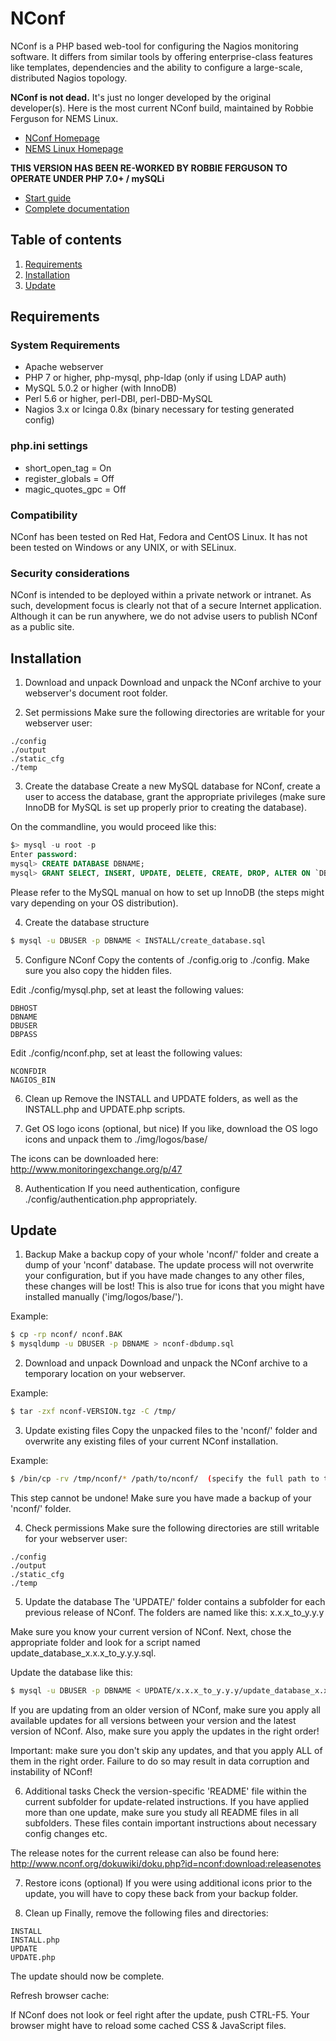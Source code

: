 NConf
=====

NConf is a PHP based web-tool for configuring the Nagios monitoring software. It differs from similar tools by offering enterprise-class features like templates, dependencies and the ability to configure a large-scale, distributed Nagios topology.

**NConf is not dead.** It's just no longer developed by the original developer(s). Here is the most current NConf build, maintained by Robbie Ferguson for NEMS Linux.

* [NConf Homepage](https://www.nconf.org/)
* [NEMS Linux Homepage](https://nemslinux.com/)

**THIS VERSION HAS BEEN RE-WORKED BY ROBBIE FERGUSON TO OPERATE UNDER PHP 7.0+ / mySQLi**

* [Start guide](https://www.nconf.org/dokuwiki/doku.php?id=nconf:help:documentation:start:main)
* [Complete documentation](https://www.nconf.org/dokuwiki/doku.php?id=nconf:help:documentation:detail:main)

Table of contents
-----------------

1. [Requirements](#Requirements)
2. [Installation](#Installation)
3. [Update](#Update)


## Requirements

### System Requirements

* Apache webserver
* PHP 7 or higher, php-mysql, php-ldap (only if using LDAP auth)
* MySQL 5.0.2 or higher (with InnoDB)
* Perl 5.6 or higher, perl-DBI, perl-DBD-MySQL
* Nagios 3.x or Icinga 0.8x (binary necessary for testing generated config)

### php.ini settings

* short_open_tag = On
* register_globals = Off
* magic_quotes_gpc = Off 

### Compatibility

NConf has been tested on Red Hat, Fedora and CentOS Linux.
It has not been tested on Windows or any UNIX, or with SELinux.

### Security considerations

NConf is intended to be deployed within a private network or intranet. As such, development focus is clearly not that of a secure Internet application. Although it can be run anywhere, we do not advise users to publish NConf as a public site. 


## Installation

1. Download and unpack
Download and unpack the NConf archive to your webserver's document root folder. 

2. Set permissions
Make sure the following directories are writable for your webserver user: 

````
./config
./output
./static_cfg
./temp
````

3. Create the database
Create a new MySQL database for NConf, create a user to access the database, grant the appropriate privileges (make sure InnoDB for MySQL is set up properly prior to creating the database). 

On the commandline, you would proceed like this: 

````SQL
$> mysql -u root -p
Enter password:
mysql> CREATE DATABASE DBNAME;
mysql> GRANT SELECT, INSERT, UPDATE, DELETE, CREATE, DROP, ALTER ON `DBNAME`.* TO 'DB_USER'@'localhost' IDENTIFIED BY 'DB_PASS';
````

Please refer to the MySQL manual on how to set up InnoDB (the steps might vary depending on your OS distribution). 


4. Create the database structure

````bash
$ mysql -u DBUSER -p DBNAME < INSTALL/create_database.sql
````

5. Configure NConf
Copy the contents of ./config.orig to ./config. Make sure you also copy the hidden files. 

Edit ./config/mysql.php, set at least the following values: 

````
DBHOST 
DBNAME 
DBUSER 
DBPASS
````

Edit ./config/nconf.php, set at least the following values: 

````
NCONFDIR 
NAGIOS_BIN
````

6. Clean up
Remove the INSTALL and UPDATE folders, as well as the INSTALL.php and UPDATE.php scripts. 

7. Get OS logo icons (optional, but nice)
If you like, download the OS logo icons and unpack them to ./img/logos/base/ 

The icons can be downloaded here:
http://www.monitoringexchange.org/p/47

8. Authentication
If you need authentication, configure ./config/authentication.php appropriately.


## Update

1. Backup
Make a backup copy of your whole 'nconf/' folder and create a dump of your 'nconf' database. 
The update process will not overwrite your configuration, but if you have made changes to any other files, these changes will be lost! This is also true for icons that you might have installed manually ('img/logos/base/'). 

Example: 

````bash
$ cp -rp nconf/ nconf.BAK 
$ mysqldump -u DBUSER -p DBNAME > nconf-dbdump.sql
````

2. Download and unpack
Download and unpack the NConf archive to a temporary location on your webserver. 

Example: 

````bash
$ tar -zxf nconf-VERSION.tgz -C /tmp/
````

3. Update existing files
Copy the unpacked files to the 'nconf/' folder and overwrite any existing files of your current NConf installation. 

Example: 

````bash
$ /bin/cp -rv /tmp/nconf/* /path/to/nconf/  (specify the full path to the 'cp' binary!)
````

This step cannot be undone! Make sure you have made a backup of your 'nconf/' folder. 


4. Check permissions
Make sure the following directories are still writable for your webserver user:

````
./config 
./output 
./static_cfg
./temp
````

5. Update the database
The 'UPDATE/' folder contains a subfolder for each previous release of NConf. The folders are named like this: x.x.x_to_y.y.y 

Make sure you know your current version of NConf. Next, chose the appropriate folder and look for a script named update_database_x.x.x_to_y.y.y.sql. 

Update the database like this: 

````bash
$ mysql -u DBUSER -p DBNAME < UPDATE/x.x.x_to_y.y.y/update_database_x.x.x_to_y.y.y.sql
````

If you are updating from an older version of NConf, make sure you apply all available updates for all versions between your version and the latest version of NConf. Also, make sure you apply the updates in the right order! 

Important: make sure you don't skip any updates, and that you apply ALL of them in the right order. Failure to do so may result in data corruption and instability of NConf! 


6. Additional tasks
Check the version-specific 'README' file within the current subfolder for update-related instructions. If you have applied more than one update, make sure you study all README files in all subfolders. These files contain important instructions about necessary config changes etc. 

The release notes for the current release can also be found here:
http://www.nconf.org/dokuwiki/doku.php?id=nconf:download:releasenotes


7. Restore icons (optional)
If you were using additional icons prior to the update, you will have to copy these back from your backup folder. 


8. Clean up
Finally, remove the following files and directories:

````
INSTALL
INSTALL.php
UPDATE
UPDATE.php 
````

The update should now be complete.

Refresh browser cache:

If NConf does not look or feel right after the update, push CTRL-F5.
Your browser might have to reload some cached CSS & JavaScript files.  
